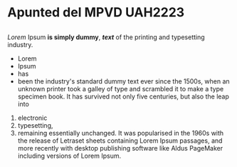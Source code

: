 # Apunted del MPVD UAH2223
## 
*Lorem* Ipsum **is simply dummy**, ***text*** of the printing and typesetting industry. 
- Lorem 
- Ipsum 
- has 
- been the industry's standard dummy text ever since the 1500s, when an unknown printer took a galley of type and scrambled it to make a type specimen book. It has survived not only five centuries, but also the leap into 
1. electronic 
2. typesetting, 
3. remaining essentially unchanged. It was popularised in the 1960s with the release of Letraset sheets containing Lorem Ipsum passages, and more recently with desktop publishing software like Aldus PageMaker including versions of Lorem Ipsum.

